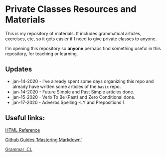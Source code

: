# Private Classes Resources and Materials

This is my repository of materials. It includes grammatical articles, exercises, etc, so it gets easier if I need to give private classes to anyone.

I'm opening this repository so **anyone** perhaps find something useful in this repository, for teaching or learning.

## Updates

* jan-14-2020 - I've already spent some days organizing this repo and already have written some articles of the `basic` repo.
* jan-14-2020 - Future Simple and Past Simple articles done. 
* jan-15-2020 - Verb To Be (Past) and Zero Conditional done.
* jan-17-2020 - Adverbs Spelling -LY and Prepositions 1.

## Useful links:

<a href="https://www.w3schools.com/html" target="_blank">HTML Reference</a>

<a href="https://guides.github.com/features/mastering-markdown/" target="_blank">Github Guides 'Mastering Markdown'</a>

[Grammar .CL](https://www.grammar.cl/Notes.htm)